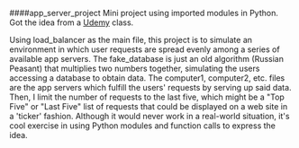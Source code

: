 ####app_server_project
Mini project using imported modules in Python. Got the idea from a [Udemy](www.udemy.com) class. 

Using load_balancer as the main file, this project is to simulate an environment in which user requests are spread evenly among a series of available app servers. The fake_database is just an old algorithm (Russian Peasant) that multiplies two numbers together, simulating the users accessing a database to obtain data. The computer1, computer2, etc. files are the app servers which fulfill the users' requests by serving up said data. Then, I limit the number of requests to the last five, which might be a "Top Five" or "Last Five" list of requests that could be displayed on a web site in a 'ticker' fashion. Although it would never work in a real-world situation, it's cool exercise in using Python modules and function calls to express the idea. 
